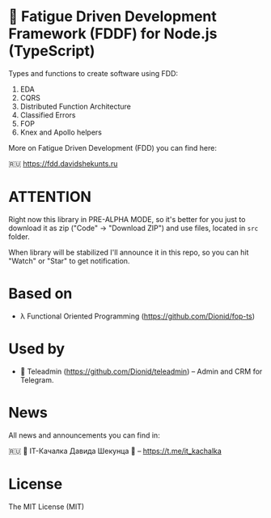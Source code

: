 # 🛌 Fatigue Driven Development Framework (FDDF) for Node.js (TypeScript)

Types and functions to create software using FDD:

1. EDA
1. CQRS
1. Distributed Function Architecture
1. Classified Errors
1. FOP
1. Knex and Apollo helpers

More on Fatigue Driven Development (FDD) you can find here:

🇷🇺 https://fdd.davidshekunts.ru

# ATTENTION

Right now this library in PRE-ALPHA MODE, so it's better for you just to 
download it as zip ("Code" -> "Download ZIP") and use files, located in
`src` folder.

When library will be stabilized I'll announce it in this repo, so you can
hit "Watch" or "Star" to get notification.

# Based on

- λ Functional Oriented Programming (https://github.com/Dionid/fop-ts)

# Used by

- 💬 Teleadmin (https://github.com/Dionid/teleadmin) – Admin and CRM for Telegram.

# News

All news and announcements you can find in:

🇷🇺 🦾 IT-Качалка Давида Шекунца 💪 – https://t.me/it_kachalka

# License

The MIT License (MIT)

